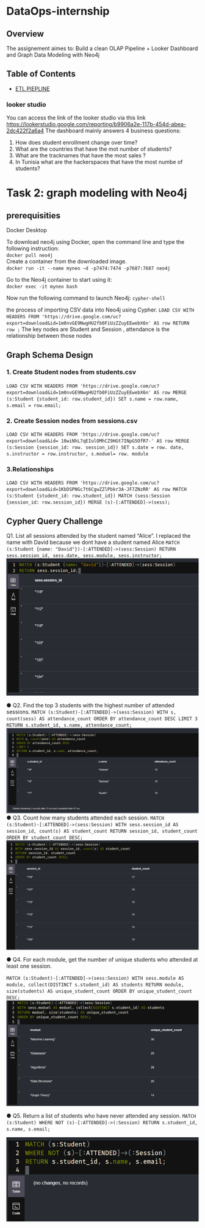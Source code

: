 # DataOps-internship
## Overview 

The assignement aimes to: 
 Build a clean  OLAP Pipeline + Looker Dashboard and Graph Data Modeling with Neo4j
## Table of Contents

- [ETL PIEPLINE ](#introduction)

### looker studio 
You can access the link of the looker studio via this link https://lookerstudio.google.com/reporting/b9906a2e-117b-454d-abea-2dc422f2a6a4
The dashboard mainly answers 4 business questions:
1.	How does student enrollment change over time?
2.	What are the countries that have the mot number of students?
3.	What are the tracknames that have the most sales ?
4.	In Tunisia what are the hackerspaces that have the most numbe of students?
# Task 2: graph modeling with Neo4j
## prerequisities 

Docker Desktop 

To download neo4j using Docker, open the command line and type the following instruction: <br>
`docker pull neo4j` <br>
Create a container from the downloaded image.<br>
``docker run -it --name myneo –d -p7474:7474 -p7687:7687 neo4j``  

Go to the Neo4j container to start using it:  
``docker exec -it myneo bash``    

Now run the following command to launch Neo4j:
``cypher-shell``

the process of importing CSV data into Neo4j using Cypher.
``LOAD CSV WITH HEADERS FROM 'https://drive.google.com/uc?export=download&id=1m0nvGE9NwgHU2fb0FiUzZZuyEEwebX6n' AS row RETURN row ;``
The key nodes are Student and Session , attendance is the relationship between those nodes 
## Graph Schema Design
### 1. Create Student nodes from students.csv
``LOAD CSV WITH HEADERS FROM 'https://drive.google.com/uc?export=download&id=1m0nvGE9NwgHU2fb0FiUzZZuyEEwebX6n' AS row
MERGE (s:Student {student_id: row.student_id})
SET s.name = row.name,
    s.email = row.email;
``
### 2. Create Session  nodes from sessions.csv

``LOAD CSV WITH HEADERS FROM 'https://drive.google.com/uc?export=download&id= 10wiNhL7qEIulOMhCZ9HGt7INpG5OfR7-' AS row
MERGE (s:Session {session_id: row. session_id})
SET s.date = row. date,
s.instructor = row.instructor,
s.moduel= row. module``

### 3.Relationships 
``LOAD CSV WITH HEADERS FROM 'https://drive.google.com/uc?export=download&id=1KbDSPNGc7t6CgwZZlPbkr3A-JF7ZNzRR' AS row
MATCH (s:Student {student_id: row.student_id})
MATCH (sess:Session {session_id: row.session_id})
MERGE (s)-[:ATTENDED]->(sess);``
## Cypher Query Challenge
Q1. List all sessions attended by the student named “Alice”.
I replaced the name with David because we dont have a student named Alice 
``MATCH (s:Student {name: "David"})-[:ATTENDED]->(sess:Session)
RETURN sess.session_id, sess.date, sess.module, sess.instructor;``
![Q1](images/Q1.PNG)

● Q2. Find the top 3 students with the highest number of attended sessions.
``MATCH (s:Student)-[:ATTENDED]->(sess:Session)
WITH s, count(sess) AS attendance_count
ORDER BY attendance_count DESC
LIMIT 3
RETURN s.student_id, s.name, attendance_count;``
![Q2](images/Q2.PNG)
● Q3. Count how many students attended each session.
``
MATCH (s:Student)-[:ATTENDED]->(sess:Session)
WITH sess.session_id AS session_id, count(s) AS student_count
RETURN session_id, student_count
ORDER BY student_count DESC;
``
![Q3](images/Q4.PNG)

● Q4. For each module, get the number of unique students who attended at least one
session.

``MATCH (s:Student)-[:ATTENDED]->(sess:Session)
WITH sess.module AS module, collect(DISTINCT s.student_id) AS students
RETURN module, size(students) AS unique_student_count
ORDER BY unique_student_count DESC;
``
![Q4](images/Q3.PNG)

● Q5. Return a list of students who have never attended any session.
``MATCH (s:Student)
WHERE NOT (s)-[:ATTENDED]->(:Session)
RETURN s.student_id, s.name, s.email;``

![Q5](images/Q5.PNG)





















